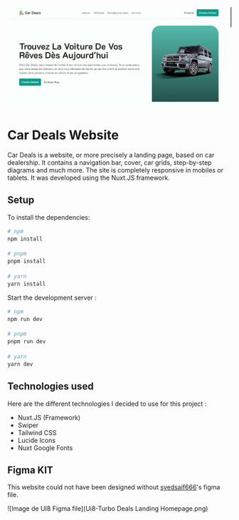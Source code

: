 ![Image de présentation](cardealsbanner.png)

# Car Deals Website

Car Deals is a website, or more precisely a landing page, based on car dealership. It contains a navigation bar, cover, car grids, step-by-step diagrams and much more. The site is completely responsive in mobiles or tablets. It was developed using the Nuxt.JS framework.

## Setup

To install the dependencies:

```bash
# npm
npm install

# pnpm
pnpm install

# yarn
yarn install
```

Start the development server :

```bash
# npm
npm run dev

# pnpm
pnpm run dev

# yarn
yarn dev
```

## Technologies used

Here are the different technologies I decided to use for this project :

- Nuxt.JS (Framework)
- Swiper
- Tailwind CSS
- Lucide Icons
- Nuxt Google Fonts

## Figma KIT

This website could not have been designed without [syedsaif666](https://github.com/syedsaif666)'s figma file.

![Image de UI8 Figma file](Ui8-Turbo Deals Landing Homepage.png)

